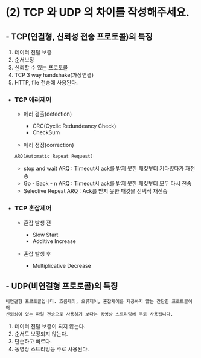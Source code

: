 # (2) TCP 와 UDP 의 차이를 작성해주세요.

## - TCP(연결형, 신뢰성 전송 프로토콜)의 특징
  1. 데이터 전달 보증
  2. 순서보장
  3. 신뢰할 수 있는 프로토콜
  4. TCP 3 way handshake(가상연결)
  5. HTTP, file 전송에 사용된다.

  - ### TCP 에러제어
    - 에러 검출(detection)
      - CRC(Cyclic Redundeancy Check)
      - CheckSum

    - 에러 정정(correction)
    ``` 
    ARQ(Automatic Repeat Request)
    ```        
      - stop and wait ARQ
      : Timeout시 ack를 받지 못한 패킷부터 기다렸다가 재전송      
      - Go - Back - n ARQ
      : Timeout시 ack를 받지 못한 패킷부터 모두 다시 전송
      - Selective Repeat ARQ
      : Ack를 받지 못한 패킷을 선택적 재전송
  - ### TCP 혼잡제어
    - 혼잡 발생 전 
      - Slow Start
      - Additive Increase

    - 혼잡 발생 후
      - Multiplicative Decrease
      

## - UDP(비연결형 프로토콜)의 특징
```
비연결형 프로토콜입니다. 흐름제어, 오류제어, 혼잡제어를 제공하지 않는 간단한 프로토콜이며 
신뢰성이 있는 파일 전송으로 사용하기 보다는 동영상 스트리밍에 주로 사용됩니다.  
```
  1. 데이터 전달 보증이 되지 않는다. 
  2. 순서도 보장되지 않는다. 
  3. 단순하고 빠르다.
  4. 동영상 스트리밍등 주로 사용된다.



